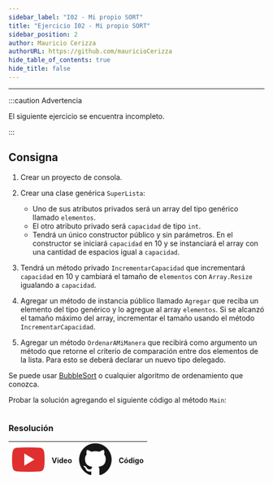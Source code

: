 ```yaml
---
sidebar_label: "I02 - Mi propio SORT"
title: "Ejercicio I02 - Mi propio SORT"
sidebar_position: 2
author: Mauricio Cerizza
authorURL: https://github.com/mauricioCerizza
hide_table_of_contents: true
hide_title: false
---
```

---

:::caution Advertencia

El siguiente ejercicio se encuentra incompleto.

:::

## Consigna
1. Crear un proyecto de consola.

2. Crear una clase genérica `SuperLista`:
   * Uno de sus atributos privados será un array del tipo genérico llamado `elementos`. 
   * El otro atributo privado será `capacidad` de tipo `int`. 
   * Tendrá un único constructor público y sin parámetros. En el constructor se iniciará `capacidad` en 10 y se instanciará el array con una cantidad de espacios igual a `capacidad`.

3. Tendrá un método privado `IncrementarCapacidad` que incrementará `capacidad` en 10 y cambiará el tamaño de `elementos` con `Array.Resize` igualando a `capacidad`.
   
4. Agregar un método de instancia público llamado `Agregar` que reciba un elemento del tipo genérico y lo agregue al array `elementos`. Si se alcanzó el tamaño máximo del array, incrementar el tamaño usando el método `IncrementarCapacidad`.

5. Agregar un método `OrdenarAMiManera` que recibirá como argumento un método que retorne el criterio de comparación entre dos elementos de la lista. Para esto se deberá declarar un nuevo tipo delegado.

Se puede usar [BubbleSort](https://en.wikipedia.org/wiki/Bubble_sort#Pseudocode_implementation) o cualquier algoritmo de ordenamiento que conozca. 

Probar la solución agregando el siguiente código al método `Main`:

```csharp

```

### Resolución
| ![img](/base/youtube.svg) | Video | ![img](/base/github.svg) | Código |
| :-----------------------: | :---: | :----------------------: | :----: |